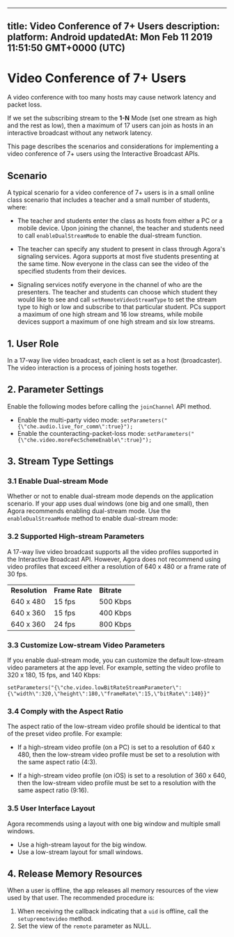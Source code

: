
---
title: Video Conference of 7+ Users
description: 
platform: Android
updatedAt: Mon Feb 11 2019 11:51:50 GMT+0000 (UTC)
---
# Video Conference of 7+ Users
A video conference with too many hosts may cause network latency and packet loss. 

If we set the subscribing stream to the **1-N** Mode (set one stream as high and the rest as low), then a maximum of 17 users can join as hosts in an interactive broadcast without any network latency.

This page describes the scenarios and considerations for implementing a video conference of 7+ users using the Interactive Broadcast APIs.

## Scenario

A typical scenario for a video conference of 7+ users is in a small online class scenario that includes a teacher and a small number of students, where:

-   The teacher and students enter the class as hosts from either a PC or a mobile device. Upon joining the channel, the teacher and students need to call `enableDualStreamMode` to enable the dual-stream function.

-   The teacher can specify any student to present in class through Agora's signaling services. Agora supports at most five students presenting at the same time. Now everyone in the class can see the video of the specified students from their devices.

-   Signaling services notify everyone in the channel of who are the presenters. The teacher and students can choose which student they would like to see and call `setRemoteVideoStreamType` to set the stream type to high or low and subscribe to that particular student. PCs support a maximum of one high stream and 16 low streams, while mobile devices support a maximum of one high stream and six low streams.


## 1. User Role

In a 17-way live video broadcast, each client is set as a host \(broadcaster\). The video interaction is a process of joining hosts together.

## 2. Parameter Settings

Enable the following modes before calling the `joinChannel` API  method.

-   Enable the multi-party video mode: `setParameters("{\"che.audio.live_for_comm\":true}");`
-   Enable the counteracting-packet-loss mode: `setParameters("{\"che.video.moreFecSchemeEnable\":true}");`


## 3. Stream Type Settings

### 3.1 Enable Dual-stream Mode

Whether or not to enable dual-stream mode depends on the application scenario. If your app uses dual windows (one big and one small), then Agora recommends enabling dual-stream mode. Use the `enableDualStreamMode` method to enable dual-stream mode:

### 3.2 Supported High-stream Parameters

A 17-way live video broadcast supports all the video profiles supported in the Interactive Broadcast API. However, Agora does not recommend using video profiles that exceed either a resolution of 640 x 480 or a frame rate of 30 fps.

<table>
<colgroup>
<col/>
<col/>
<col/>
</colgroup>
<tbody>
<tr><td><strong>Resolution</strong></td>
<td><strong>Frame Rate</strong></td>
<td><strong>Bitrate</strong></td>
</tr>
<tr><td>640 x 480</td>
<td>15 fps</td>
<td>500 Kbps</td>
</tr>
<tr><td>640 x 360</td>
<td>15 fps</td>
<td>400 Kbps</td>
</tr>
<tr><td>640 x 360</td>
<td>24 fps</td>
<td>800 Kbps</td>
</tr>
</tbody>
</table>


### 3.3 Customize Low-stream Video Parameters

If you enable dual-stream mode, you can customize the default low-stream video parameters at the app level. For example, setting the video profile to 320 x 180, 15 fps, and 140 Kbps:

```
setParameters("{\"che.video.lowBitRateStreamParameter\":{\"width\":320,\"height\":180,\"frameRate\":15,\"bitRate\":140}}"
```

### 3.4 Comply with the Aspect Ratio

The aspect ratio of the low-stream video profile should be identical to that of the preset video profile. For example:

-   If a high-stream video profile \(on a PC\) is set to a resolution of 640 x 480, then the low-stream video profile must be set to a resolution with the same aspect ratio (4:3).

-   If a high-stream video profile \(on iOS\) is set to a resolution of 360 x 640, then the low-stream video profile must be set to a resolution with the same aspect ratio (9:16).


### 3.5 User Interface Layout

Agora recommends using a layout with one big window and multiple small windows.

-   Use a high-stream layout for the big window.
-   Use a low-stream layout for small windows.

## 4. Release Memory Resources

When a user is offline, the app releases all memory resources of the view used by that user. The recommended procedure is:

1.  When receiving the callback indicating that a `uid` is offline, call the `setupremotevideo` method.
2.  Set the view of the `remote` parameter as NULL.




